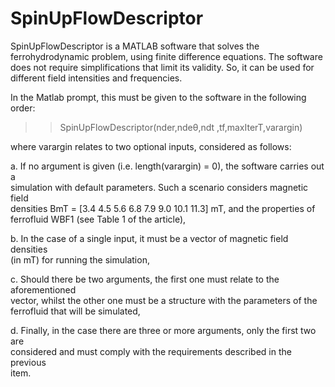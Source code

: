 # SpinUpFlowDescriptor
SpinUpFlowDescriptor is a MATLAB software that solves the ferrohydrodynamic problem, using finite difference equations. 
The software does not require simplifications that limit its validity. So, it can be used for different field intensities and frequencies.

In the Matlab prompt, this must be given to the software in the following order: 

>> SpinUpFlowDescriptor(nder,ndeθ,ndt ,tf,maxIterT,varargin)

where varargin relates to two optional inputs, considered as follows: 

a. If no argument is given (i.e. length(varargin) = 0), the software carries out a    
   simulation with default parameters. Such a scenario considers magnetic field    
   densities BmT = [3.4 4.5 5.6 6.8 7.9 9.0 10.1 11.3] mT, and the properties of      
   ferrofluid WBF1 (see Table 1 of the article),

b. In the case of a single input, it must be a vector of magnetic field densities     
(in mT) for running the simulation,

c. Should there be two arguments, the first one must relate to the aforementioned    
vector, whilst the other one must be a structure with the parameters of the    
ferrofluid that will be simulated,

d. Finally, in the case there are three or more arguments, only the first two are    
considered and must comply with the requirements described in the previous      
item.
